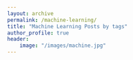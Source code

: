 ```yaml
---
layout: archive
permalink: /machine-learning/
title: "Machine Learning Posts by tags"
author_profile: true
header:
    image: "/images/machine.jpg"
---
```

